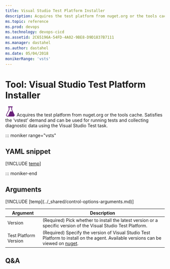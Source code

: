 ```yaml
---
title: Visual Studio Test Platform Installer
description: Acquires the test platform from nuget.org or the tools cache. Satisfies the ‘vstest’ demand and can be used for running tests and collecting diagnostic data using the Visual Studio Test task.
ms.topic: reference
ms.prod: devops
ms.technology: devops-cicd
ms.assetid: 2C65196A-54FD-4A02-9BE8-D9D1837B7111
ms.manager: dastahel
ms.author: dastahel
ms.date: 05/04/2018
monikerRange: 'vsts'
---
```


# Tool: Visual Studio Test Platform Installer

![](_img/visualstudiotestplatforminstaller.png) Acquires the test platform from nuget.org or the tools cache. Satisfies the ‘vstest’ demand and can be used for running tests and collecting diagnostic data using the Visual Studio Test task.

::: moniker range="vsts"

## YAML snippet

[!INCLUDE [temp](../_shared/yaml/VsTestPlatformToolInstallerV1.1.md)]

::: moniker-end

## Arguments

<table><thead><tr><th>Argument</th><th>Description</th></tr></thead>
<tr><td>Version</td><td>(Required) Pick whether to install the latest version or a specific version of the Visual Studio Test Platform.</td></tr>
<tr><td>Test Platform Version</td><td>(Required) Specify the version of Visual Studio Test Platform to install on the agent. Available versions can be viewed on <a href="https://www.nuget.org/packages/Microsoft.TestPlatform/">nuget</a>.</td></tr>
[!INCLUDE [temp](../_shared/control-options-arguments.md)]
</table>

## Q&A

<!-- BEGINSECTION class="md-qanda" -->

<!-- ENDSECTION -->
